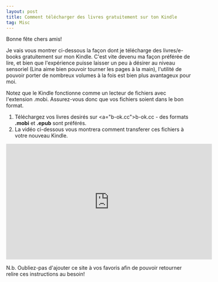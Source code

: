 ```yaml
---
layout: post
title: Comment télécharger des livres gratuitement sur ton Kindle
tag: Misc
---
```

Bonne fête chers amis! 

Je vais vous montrer ci-dessous la façon dont je télécharge des livres/e-books gratuitement sur mon Kindle. C'est vite devenu ma façon préférée de lire, et bien que l'expérience puisse laisser un peu à désirer au niveau sensoriel (Lina aime bien pouvoir tourner les pages à la main), l'utilité de pouvoir porter de nombreux volumes à la fois est bien plus avantageux pour moi.


Notez que le Kindle fonctionne comme un lecteur de fichiers avec l'extension .mobi. Assurez-vous donc que vos fichiers soient dans le bon format.

1. Téléchargez vos livres desirés sur <a="b-ok.cc">b-ok.cc</a> - des formats <b>.mobi</b> et <b>.epub</b> sont préférés.
2. La vidéo ci-dessous vous montrera comment transferer ces fichiers à votre nouveau Kindle.

<iframe width="560" height="315" src="https://www.youtube.com/embed/mkEbXxx9VBI" title="YouTube video player" frameborder="0" allow="accelerometer; autoplay; clipboard-write; encrypted-media; gyroscope; picture-in-picture" allowfullscreen></iframe>

<br>

N.b. Oubliez-pas d'ajouter ce site à vos favoris afin de pouvoir retourner relire ces instructions au besoin!
